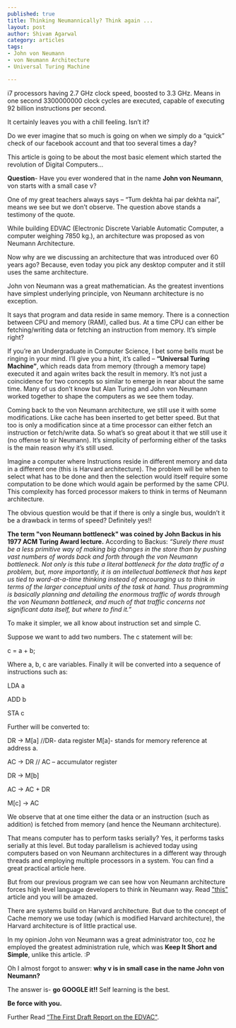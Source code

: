 ```yaml
--- 
published: true
title: Thinking Neumannically? Think again ...
layout: post
author: Shivam Agarwal
category: articles
tags: 
- John von Neumann
- von Neumann Architecture
- Universal Turing Machine

---
```




i7 processors having 2.7 GHz clock speed, boosted to 3.3 GHz. Means in one second 3300000000 clock cycles are executed, capable of executing 92 billion instructions per second.

It certainly leaves you with a chill feeling. Isn’t it?

Do we ever imagine that so much is going on when we simply do a “quick” check of our facebook account and that too several times a day?

This article is going to be about the most basic element which started the revolution of Digital Computers...

<!-- more -->

**Question**- Have you ever wondered that in the name **John von Neumann**, von starts with a small case v?

One of my great teachers always says – “Tum dekhta hai par dekhta nai”, means we see but we don’t observe. The question above stands a testimony of the quote.

While building EDVAC (Electronic Discrete Variable Automatic Computer, a computer weighing 7850 kg.), an architecture was proposed as von Neumann Architecture.

Now why are we discussing an architecture that was introduced over 60 years ago? Because, even today you pick any desktop computer and it still uses the same architecture.

John von Neumann was a great mathematician. As the greatest inventions have simplest underlying principle, von Neumann architecture is no exception.

It says that program and data reside in same memory. There is a connection between CPU and memory (RAM), called bus. At a time CPU can either be fetching/writing data or fetching an instruction from memory. It’s simple right?

If you’re an Undergraduate in Computer Science, I bet some bells must be ringing in your mind. I’ll give you a hint, it’s called – **“Universal Turing Machine”**, which reads data from memory (through a memory tape) executed it and again writes back the result in memory. It’s not just a coincidence for two concepts so similar to emerge in near about the same time. Many of us don’t know but Alan Turing and John von Neumann worked together to shape the computers as we see them today. 

Coming back to the von Neumann architecture, we still use it with some modifications. Like cache has been inserted to get better speed. But that too is only a modification since at a time processor can either fetch an instruction or fetch/write data. So what’s so great about it that we still use it (no offense to sir Neumann). It’s simplicity of performing either of the tasks is the main reason why it’s still used. 

Imagine a computer where Instructions reside in different memory and data in a different one (this is Harvard architecture). The problem will be when to select what has to be done and then the selection would itself require some computation to be done which would again be performed by the same CPU. This complexity has forced processor makers to think in terms of Neumann architecture.

The obvious question would be that if there is only a single bus, wouldn’t it be a drawback in terms of speed? Definitely yes!! 

**The term "von Neumann bottleneck" was coined by John Backus in his 1977 ACM Turing Award lecture.** According to Backus:
<cite>
“Surely there must be a less primitive way of making big changes in the store than by pushing vast numbers of words back and forth through the von Neumann bottleneck. Not only is this tube a literal bottleneck for the data traffic of a problem, but, more importantly, it is an intellectual bottleneck that has kept us tied to word-at-a-time thinking instead of encouraging us to think in terms of the larger conceptual units of the task at hand. Thus programming is basically planning and detailing the enormous traffic of words through the von Neumann bottleneck, and much of that traffic concerns not significant data itself, but where to find it.”</cite>

To make it simpler, we all know about instruction set and simple C.

Suppose we want to add two numbers. The c statement will be:

c = a + b;

Where a, b, c are variables.
Finally it will be converted into a sequence of instructions such as:

LDA  a

ADD b

STA  c

Further will be converted to:

DR -> M[a]   //DR- data register M[a]- stands for memory reference at address a. 

AC -> DR         // AC – accumulator register 

DR -> M[b]

AC -> AC + DR

M[c] -> AC


We observe that at one time either the data or an instruction (such as addition) is fetched from memory (and hence the Neumann architecture). 

That means computer has to perform tasks serially? Yes, it performs tasks serially at this level. But today parallelism is achieved today using computers based on von Neumann architectures in a different way through threads and employing multiple processors in a system. You can find a great practical article here. 

But from our previous program we can see how von Neumann architecture forces high level language developers to think in Neumann way. Read ["this"](http://www.cs.cmu.edu/~crary/819-f09/Backus78.pdf) article and you will be amazed.

There are systems build on Harvard architecture. But due to the concept of Cache memory we use today (which is modified Harvard architecture), the Harvard architecture is of little practical use.

In my opinion John von Neumann was a great administrator too, coz he employed the greatest administration rule, which was **Keep It Short and Simple**, unlike this article. :P

Oh I almost forgot to answer: **why v is in small case in the name John von Neumann?**

The answer is- **go GOOGLE it!!**  Self learning is the best.

**Be force with you.**

Further Read [“The First Draft Report on the EDVAC"](http://qss.stanford.edu/~godfrey/vonNeumann/vnedvac.pdf). 
